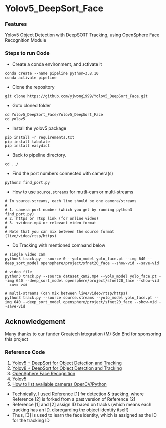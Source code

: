 # Yolov5_DeepSort_Face


### Features
Yolov5 Object Detection with DeepSORT Tracking, using OpenSphere Face Recognition Module


### Steps to run Code

- Create a conda environment, and activate it
```
conda create --name pipeline python=3.8.10
conda activate pipeline
```


- Clone the repository
```
git clone https://github.com/yjwong1999/Yolov5_DeepSort_Face.git
```

- Goto cloned folder
```
cd Yolov5_DeepSort_Face/Yolov5_DeepSort_Face
cd yolov5
```

- Install the yolov5 package
```
pip install -r requirements.txt
pip install tabulate
pip install easydict
```

- Back to pipeline directory.
```
cd ../
```

- Find the port numbers connected with camera(s)
```
python3 find_port.py
```

- How to use ```source.streams``` for multli-cam or multi-streams
```
# In source.streams, each line should be one camera/streams
#
# 1. camera port number (which you get by running python3 find_port.py)
# 2. https or rtsp link (for online video)
# 3. <video>.mp4 or relevant video format
#
# Note that you can mix between the source format (live/video/rtsp/https)
```

- Do Tracking with mentioned command below
```
# single video cam
python3 track.py --source 0 --yolo_model yolo_face.pt --img 640 --deep_sort_model opensphere/project/sfnet20_face --show-vid --save-vid 

# video file
python3 track.py --source dataset_cam2.mp4 --yolo_model yolo_face.pt --img 640 --deep_sort_model opensphere/project/sfnet20_face --show-vid --save-vid

# multi-streams (can mix between live/video/rtsp/https)
python3 track.py --source source.streams --yolo_model yolo_face.pt --img 640 --deep_sort_model opensphere/project/sfnet20_face --show-vid --save-vid
```

## Acknowledgement
Many thanks to our funder Greatech Integration (M) Sdn Bhd for sponsoring this project

### Reference Code
1. [Yolov5 + DeepSort for Object Detection and Tracking](https://github.com/nicedaddy/Yolov5_DeepSort_Pytorch) </br>
2. [Yolov8 + DeepSort for Object Detection and Tracking](https://github.com/mikel-brostrom/yolov8_tracking) </br>
3. [OpenSphere Face Recognition](https://github.com/ydwen/opensphere) </br>
4. [Yolov5](https://github.com/ultralytics/yolov5) </br>
5. [How to list available cameras OpenCV/Python](https://stackoverflow.com/a/62639343)

- Technically, I used Reference [1] for detection & tracking, where Reference [2] is forked from a past version of Reference [2] </br>
- Reference [1] and [2] assign ID based on tracks (which means each tracking has an ID, disregarding the object identity itself) </br>
- Thus, [3] is used to learn the face identity, which is assigned as the ID for the tracking ID
